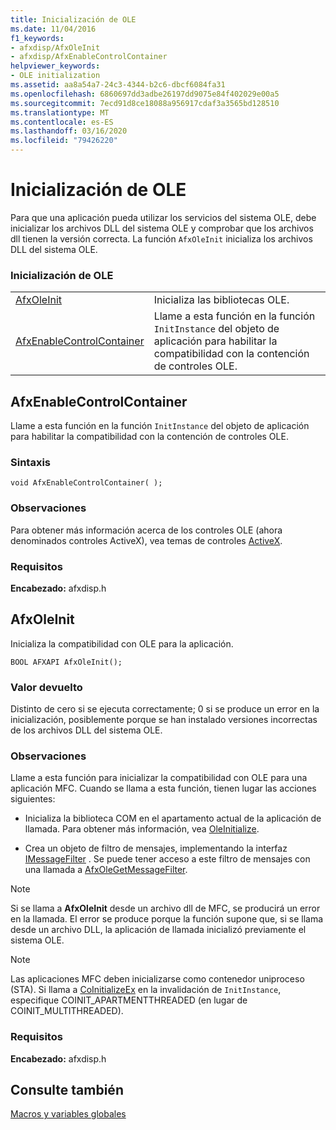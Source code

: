 ```yaml
---
title: Inicialización de OLE
ms.date: 11/04/2016
f1_keywords:
- afxdisp/AfxOleInit
- afxdisp/AfxEnableControlContainer
helpviewer_keywords:
- OLE initialization
ms.assetid: aa8a54a7-24c3-4344-b2c6-dbcf6084fa31
ms.openlocfilehash: 6860697dd3adbe26197dd9075e84f402029e00a5
ms.sourcegitcommit: 7ecd91d8ce18088a956917cdaf3a3565bd128510
ms.translationtype: MT
ms.contentlocale: es-ES
ms.lasthandoff: 03/16/2020
ms.locfileid: "79426220"
---
```

# <a name="ole-initialization"></a>Inicialización de OLE

Para que una aplicación pueda utilizar los servicios del sistema OLE, debe inicializar los archivos DLL del sistema OLE y comprobar que los archivos dll tienen la versión correcta. La función `AfxOleInit` inicializa los archivos DLL del sistema OLE.

### <a name="ole-initialization"></a>Inicialización de OLE

|||
|-|-|
|[AfxOleInit](#afxoleinit)|Inicializa las bibliotecas OLE.|
|[AfxEnableControlContainer](#afxenablecontrolcontainer)|Llame a esta función en la función `InitInstance` del objeto de aplicación para habilitar la compatibilidad con la contención de controles OLE.|

## <a name="afxenablecontrolcontainer"></a>AfxEnableControlContainer

Llame a esta función en la función `InitInstance` del objeto de aplicación para habilitar la compatibilidad con la contención de controles OLE.

### <a name="syntax"></a>Sintaxis

```
void AfxEnableControlContainer( );
```

### <a name="remarks"></a>Observaciones

Para obtener más información acerca de los controles OLE (ahora denominados controles ActiveX), vea temas de controles [ActiveX](../mfc-activex-controls.md).

### <a name="requirements"></a>Requisitos

**Encabezado:** afxdisp.h

##  <a name="afxoleinit"></a>AfxOleInit

Inicializa la compatibilidad con OLE para la aplicación.

```
BOOL AFXAPI AfxOleInit();
```

### <a name="return-value"></a>Valor devuelto

Distinto de cero si se ejecuta correctamente; 0 si se produce un error en la inicialización, posiblemente porque se han instalado versiones incorrectas de los archivos DLL del sistema OLE.

### <a name="remarks"></a>Observaciones

Llame a esta función para inicializar la compatibilidad con OLE para una aplicación MFC. Cuando se llama a esta función, tienen lugar las acciones siguientes:

- Inicializa la biblioteca COM en el apartamento actual de la aplicación de llamada. Para obtener más información, vea [OleInitialize](/windows/win32/api/ole2/nf-ole2-oleinitialize).

- Crea un objeto de filtro de mensajes, implementando la interfaz [IMessageFilter](/windows/win32/api/objidl/nn-objidl-imessagefilter) . Se puede tener acceso a este filtro de mensajes con una llamada a [AfxOleGetMessageFilter](application-control.md#afxolegetmessagefilter).

> [!NOTE]
>  Si se llama a **AfxOleInit** desde un archivo dll de MFC, se producirá un error en la llamada. El error se produce porque la función supone que, si se llama desde un archivo DLL, la aplicación de llamada inicializó previamente el sistema OLE.

> [!NOTE]
>  Las aplicaciones MFC deben inicializarse como contenedor uniproceso (STA). Si llama a [CoInitializeEx](/windows/win32/api/combaseapi/nf-combaseapi-coinitializeex) en la invalidación de `InitInstance`, especifique COINIT_APARTMENTTHREADED (en lugar de COINIT_MULTITHREADED).

### <a name="requirements"></a>Requisitos

**Encabezado:** afxdisp.h

## <a name="see-also"></a>Consulte también

[Macros y variables globales](../../mfc/reference/mfc-macros-and-globals.md)
